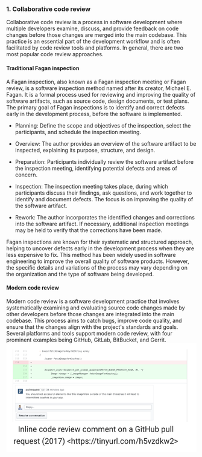 ### 1. Collaborative code review

Collaborative code review is a process in software development where multiple developers examine, discuss, and provide feedback on code changes before those changes are merged into the main codebase. This practice is an essential part of the development workflow and is often facilitated by code review tools and platforms. In general, there are two most popular code review approaches.

#### Traditional Fagan inspection

A Fagan inspection, also known as a Fagan inspection meeting or Fagan review, is a software inspection method named after its creator, Michael E. Fagan. It is a formal process used for reviewing and improving the quality of software artifacts, such as source code, design documents, or test plans. The primary goal of Fagan inspections is to identify and correct defects early in the development process, before the software is implemented.

- Planning: Define the scope and objectives of the inspection, select the participants, and schedule the inspection meeting.
    
- Overview: The author provides an overview of the software artifact to be inspected, explaining its purpose, structure, and design.
    
- Preparation: Participants individually review the software artifact before the inspection meeting, identifying potential defects and areas of concern.
    
- Inspection: The inspection meeting takes place, during which participants discuss their findings, ask questions, and work together to identify and document defects. The focus is on improving the quality of the software artifact.
    
- Rework: The author incorporates the identified changes and corrections into the software artifact. If necessary, additional inspection meetings may be held to verify that the corrections have been made.

Fagan inspections are known for their systematic and structured approach, helping to uncover defects early in the development process when they are less expensive to fix. This method has been widely used in software engineering to improve the overall quality of software products. However, the specific details and variations of the process may vary depending on the organization and the type of software being developed.

#### Modern code review

Modern code review is a software development practice that involves systematically examining and evaluating source code changes made by other developers before those changes are integrated into the main codebase. This process aims to catch bugs, improve code quality, and ensure that the changes align with the project's standards and goals. Several platforms and tools support modern code review, with four prominent examples being GitHub, GitLab, BitBucket, and Gerrit.![](../public/b1c59e2eab5b49b9b16771a2bee04168.png)
